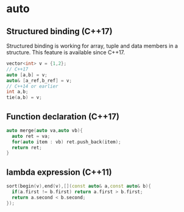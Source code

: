 # auto

## Structured binding \(C++17\)

Structured binding is working for array, tuple and data members in a structure. This feature is available since C++17.

```cpp
vector<int> v = {1,2};
// C++17
auto [a,b] = v;
auto& [a_ref,b_ref] = v;
// C++14 or earlier
int a,b;
tie(a,b) = v;
```

## Function declaration \(C++17\)

```cpp
auto merge(auto va,auto vb){
  auto ret = va;
  for(auto item : vb) ret.push_back(item);
  return ret;
}
```

## lambda expression \(C++11\)

```cpp
sort(begin(v),end(v),[](const auto& a,const auto& b){
  if(a.first != b.first) return a.first > b.first;
  return a.second < b.second;
});
```



